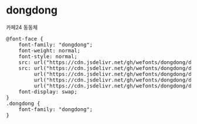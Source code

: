 # dongdong
카페24 동동체

<pre>
@font-face {
    font-family: "dongdong";
    font-weight: normal;
    font-style: normal;
    src: url("https://cdn.jsdelivr.net/gh/wefonts/dongdong/dongdong.eot");
    src: url("https://cdn.jsdelivr.net/gh/wefonts/dongdong/dongdong.eot?#iefix") format("embedded-opentype"),
         url("https://cdn.jsdelivr.net/gh/wefonts/dongdong/dongdong.woff2") format("woff2"),
         url("https://cdn.jsdelivr.net/gh/wefonts/dongdong/dongdong.woff") format("woff"),
         url("https://cdn.jsdelivr.net/gh/wefonts/dongdong/dongdong.ttf") format("truetype");
    font-display: swap;
} 
.dongdong {
    font-family: "dongdong";
}
</pre>
